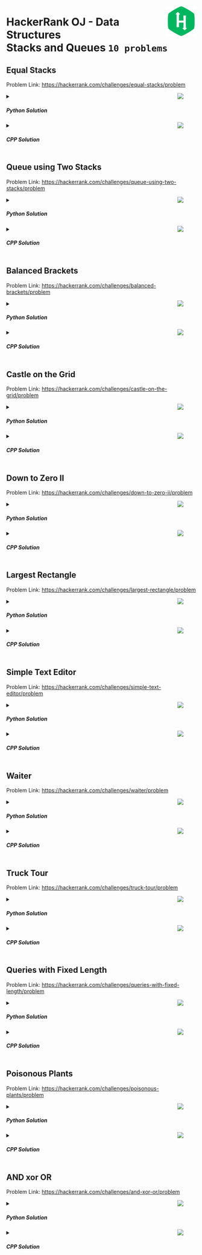 <a href="/level-2/hackerrank/data-structures/solutions/stacks-queues.md"><img align="right" width="80" src="/logos/hackerrank.png"></img></a>

# HackerRank OJ - Data Structures <br> Stacks and Queues `10 problems`

## Equal Stacks
Problem Link: https://hackerrank.com/challenges/equal-stacks/problem

<a href="/level-2/hackerrank/data-structures/solutions/stacks-queues.md"><img align="right" width="50" src="https://github.com/cs-MohamedAyman/cs-MohamedAyman/blob/main/repos-logos/python.png"></img></a>
<details>
    <summary><h5>Python Solution</h5></summary>

```python
def equalStacks(h1, h2, h3):
    s1, s2, s3 = [], [], []
    sum_h1, sum_h2, sum_h3 = 0, 0, 0
    res = 0
    for i in range(len(h1)-1, -1, -1):
        s1.append(h1[i])
        sum_h1 += h1[i]
    for i in range(len(h2)-1, -1, -1):
        s2.append(h2[i])
        sum_h2 += h2[i]
    for i in range(len(h3)-1, -1, -1):
        s3.append(h3[i])
        sum_h3 += h3[i]
    res = min(sum_h1, sum_h2, sum_h3)
    while sum_h1 != sum_h2 or sum_h2 != sum_h3:
        while sum_h1 > res:
            sum_h1 -= s1[-1]
            s1.pop()
        res = min(sum_h1, sum_h2, sum_h3)
        while sum_h2 > res:
            sum_h2 -= s2[-1]
            s2.pop()
        res = min(sum_h1, sum_h2, sum_h3)
        while sum_h3 > res:
            sum_h3 -= s3[-1]
            s3.pop()
        res = min(sum_h1, sum_h2, sum_h3)
    return res
```

</details>
<a href="/level-2/hackerrank/data-structures/solutions/stacks-queues.md"><img align="right" width="50" src="https://github.com/cs-MohamedAyman/cs-MohamedAyman/blob/main/repos-logos/cpp.png"></img></a>
<details>
    <summary><h5>CPP Solution</h5></summary>

```cpp
int equalStacks(vector<int> &h1, vector<int> &h2, vector<int> &h3) {
    stack<int> s1, s2, s3;
    int sum_h1 = 0, sum_h2 = 0, sum_h3 = 0;
    int res = 0;
    for (int i=size(h1)-1; i>=0; i--) {
        s1.push(h1[i]);
        sum_h1 += h1[i];
    }
    for (int i=size(h2)-1; i>=0; i--) {
        s2.push(h2[i]);
        sum_h2 += h2[i];
    }
    for (int i=size(h3)-1; i>=0; i--) {
        s3.push(h3[i]);
        sum_h3 += h3[i];
    }
    res = min(sum_h1, min(sum_h2, sum_h3));
    while (sum_h1 != sum_h2 or sum_h2 != sum_h3) {
        while (sum_h1 > res) {
            sum_h1 -= s1.top();
            s1.pop();
        }
        res = min(sum_h1, min(sum_h2, sum_h3));
        while (sum_h2 > res) {
            sum_h2 -= s2.top();
            s2.pop();
        }
        res = min(sum_h1, min(sum_h2, sum_h3));
        while (sum_h3 > res) {
            sum_h3 -= s3.top();
            s3.pop();
        }
        res = min(sum_h1, min(sum_h2, sum_h3));
    }
    return res;
}
```

</details>

## Queue using Two Stacks
Problem Link: https://hackerrank.com/challenges/queue-using-two-stacks/problem

<a href="/level-2/hackerrank/data-structures/solutions/stacks-queues.md"><img align="right" width="50" src="https://github.com/cs-MohamedAyman/cs-MohamedAyman/blob/main/repos-logos/python.png"></img></a>
<details>
    <summary><h5>Python Solution</h5></summary>

```python
def QueueTwoStacks(queries):
    out_stk, in_stk = [], []
    for query in queries:
        val = list(map(int, query.split()))
        if val[0] == 1:
            in_stk.append(val[1])
        elif val[0] == 2:
            if not out_stk:
                while in_stk:
                    out_stk.append(in_stk[-1])
                    in_stk.pop()
            out_stk.pop()
        else:
            print(out_stk[-1] if out_stk else in_stk[0])
```

</details>
<a href="/level-2/hackerrank/data-structures/solutions/stacks-queues.md"><img align="right" width="50" src="https://github.com/cs-MohamedAyman/cs-MohamedAyman/blob/main/repos-logos/cpp.png"></img></a>
<details>
    <summary><h5>CPP Solution</h5></summary>

```cpp
void QueueTwoStacks(vector<vector<int>> queries) {
    vector<int> out_stk, in_stk;
    for (auto val : queries) {
        if (val[0] == 1)
            in_stk.push_back(val[1]);
        else if (val[0] == 2) {
            if (out_stk.empty()) {
                while (not in_stk.empty()) {
                    out_stk.push_back(in_stk.back());
                    in_stk.pop_back();
                }
            }
            out_stk.pop_back();
        }
        else
            cout << (not out_stk.empty()? out_stk.back() : in_stk.front()) << '\n';
    }
}
```

</details>

## Balanced Brackets
Problem Link: https://hackerrank.com/challenges/balanced-brackets/problem

<a href="/level-2/hackerrank/data-structures/solutions/stacks-queues.md"><img align="right" width="50" src="https://github.com/cs-MohamedAyman/cs-MohamedAyman/blob/main/repos-logos/python.png"></img></a>
<details>
    <summary><h5>Python Solution</h5></summary>

```python
def isBalanced(s):
    if len(s) % 2:
        return "NO"
    open_brackets = "([{"
    stk = []
    match = {'(': ')', '[': ']', '{': '}'};
    for i in s:
        if i in open_brackets:
            stk.append(i)
        else:
            if not stk or i != match[stk[-1]]:
                return "NO"
            stk.pop()
    return "YES" if not stk else "NO"
```

</details>
<a href="/level-2/hackerrank/data-structures/solutions/stacks-queues.md"><img align="right" width="50" src="https://github.com/cs-MohamedAyman/cs-MohamedAyman/blob/main/repos-logos/cpp.png"></img></a>
<details>
    <summary><h5>CPP Solution</h5></summary>

```cpp
string isBalanced(string s) {
    if (size(s) % 2)
        return "NO";
    string open_brackets = "([{";
    stack<char> stk;
    map<char, char> match = {{'(', ')'}, {'[', ']'}, {'{', '}'}};
    for (char i : s) {
        if (open_brackets.find(i) != string::npos)
            stk.push(i);
        else {
            if (stk.empty() or i != match[stk.top()])
                return "NO";
            stk.pop();
        }
    }
    return stk.empty()? "YES": "NO";
}
```

</details>

## Castle on the Grid
Problem Link: https://hackerrank.com/challenges/castle-on-the-grid/problem

<a href="/level-2/hackerrank/data-structures/solutions/stacks-queues.md"><img align="right" width="50" src="https://github.com/cs-MohamedAyman/cs-MohamedAyman/blob/main/repos-logos/python.png"></img></a>
<details>
    <summary><h5>Python Solution</h5></summary>

```python
def minimumMoves(grid, startX, startY, goalX, goalY):
    def isOpen(grid, x, y):
        return 0 <= x < len(grid) and 0 <= y < len(grid) and grid[x][y] == '.'

    if startX == goalX and startY == goalY:
        return 0
    n = len(grid)
    moves = [[-1 for _ in range(n)] for _ in range(n)]
    moves[startX][startY] = 0
    que = [(startX, startY)]
    dx = [0, 0, 1, -1]
    dy = [1, -1, 0, 0]
    while que:
        head = que[0]
        que.pop(0)
        for i in range(4):
            nextX, nextY = head[0], head[1]
            while isOpen(grid, nextX + dx[i], nextY + dy[i]):
                nextX += dx[i]
                nextY += dy[i]
                if nextX == goalX and nextY == goalY:
                    return moves[head[0]][head[1]] + 1
                if moves[nextX][nextY] == -1:
                    moves[nextX][nextY] = moves[head[0]][head[1]] + 1
                    que.append((nextX, nextY))
    return 0
```

</details>
<a href="/level-2/hackerrank/data-structures/solutions/stacks-queues.md"><img align="right" width="50" src="https://github.com/cs-MohamedAyman/cs-MohamedAyman/blob/main/repos-logos/cpp.png"></img></a>
<details>
    <summary><h5>CPP Solution</h5></summary>

```cpp
const int dx[] = {0, 0, 1, -1};
const int dy[] = {1, -1, 0, 0};

bool isOpen(vector<string> grid, int x, int y) {
    return 0 <= x and x < size(grid) and 0 <= y and y < size(grid) and grid[x][y] == '.';
}

int minimumMoves(vector<string> grid, int startX, int startY, int goalX, int goalY) {
    if (startX == goalX and startY == goalY)
        return 0;
    int n = size(grid);
    vector<vector<int>> moves(n, vector<int>(n, -1));
    moves[startX][startY] = 0;
    vector<pair<int, int>> que = {{startX, startY}};
    while (size(que) > 0) {
        auto head = que.front();
        que.erase(que.begin());
        for (int i = 0; i < 4; i++) {
            int nextX = head.first, nextY = head.second;
            while (isOpen(grid, nextX + dx[i], nextY + dy[i])) {
                nextX += dx[i];
                nextY += dy[i];
                if (nextX == goalX and nextY == goalY)
                    return moves[head.first][head.second] + 1;
                if (moves[nextX][nextY] == -1) {
                    moves[nextX][nextY] = moves[head.first][head.second] + 1;
                    que.push_back({nextX, nextY});
                }
            }
        }
    }
    return 0;
}
```

</details>

## Down to Zero II
Problem Link: https://hackerrank.com/challenges/down-to-zero-ii/problem

<a href="/level-2/hackerrank/data-structures/solutions/stacks-queues.md"><img align="right" width="50" src="https://github.com/cs-MohamedAyman/cs-MohamedAyman/blob/main/repos-logos/python.png"></img></a>
<details>
    <summary><h5>Python Solution</h5></summary>

```python
N = int(2e6)+3
seive = [0] * N

def constract_seive():
    seive[0], seive[1] = 0, 1
    for i in range(1, N):
        if seive[i] == 0 or seive[i] > seive[i-1] + 1:
            seive[i] = seive[i-1] + 1
        j = 0
        while j < i * i and j + i < N:
            if seive[j + i] == 0 or seive[j + i] > seive[i] + 1:
                seive[j + i] = seive[i] + 1
            j += i

def downToZero(n):
    return seive[n]
```

</details>
<a href="/level-2/hackerrank/data-structures/solutions/stacks-queues.md"><img align="right" width="50" src="https://github.com/cs-MohamedAyman/cs-MohamedAyman/blob/main/repos-logos/cpp.png"></img></a>
<details>
    <summary><h5>CPP Solution</h5></summary>

```cpp
const int N = 2e6+3;
int seive[N];

void constract_seive() {
    seive[0] = 0, seive[1] = 1;
    for (long long i = 1; i < N; i++) {
        if (seive[i] == 0 or seive[i] > seive[i-1] + 1)
            seive[i] = seive[i-1] + 1;
        long long j = 0;
        while (j < i * i and j + i < N) {
            if (seive[j + i] == 0 or seive[j + i] > seive[i] + 1)
                seive[j + i] = seive[i] + 1;
            j += i;
        }
    }
}

int downToZero(int n) {
    return seive[n];
}
```

</details>

## Largest Rectangle
Problem Link: https://hackerrank.com/challenges/largest-rectangle/problem

<a href="/level-2/hackerrank/data-structures/solutions/stacks-queues.md"><img align="right" width="50" src="https://github.com/cs-MohamedAyman/cs-MohamedAyman/blob/main/repos-logos/python.png"></img></a>
<details>
    <summary><h5>Python Solution</h5></summary>

```python
def largestRectangle(h):
    stk = []
    i = 0
    res = 0

    while i < len(h):
        if (not stk) or (h[stk[-1]] <= h[i]):
            stk.append(i)
            i += 1
        else:
            t = stk.pop()
            area = h[t] * ((i - stk[-1] - 1) if stk else i)
            res = max(res, area)

    while stk:
        t = stk.pop()
        area = h[t] * ((i - stk[-1] - 1) if stk else i)
        res = max(res, area)

    return res
```

</details>
<a href="/level-2/hackerrank/data-structures/solutions/stacks-queues.md"><img align="right" width="50" src="https://github.com/cs-MohamedAyman/cs-MohamedAyman/blob/main/repos-logos/cpp.png"></img></a>
<details>
    <summary><h5>CPP Solution</h5></summary>

```cpp
long largestRectangle(vector<int> &h) {
    stack<int> stk;
    int i = 0;
    int res = 0;

    while (i < size(h)) {
        if (stk.empty() or (h[stk.top()] <= h[i])) {
            stk.push(i);
            i ++;
        }
        else {
            int t = stk.top();
            stk.pop();
            int area = h[t] * (not stk.empty()? i - stk.top() - 1 : i);
            res = max(res, area);
        }
    }
    while (not stk.empty()) {
        int t = stk.top();
        stk.pop();
        int area = h[t] * (not stk.empty()? i - stk.top() - 1 : i);
        res = max(res, area);
    }
    return res;
}
```

</details>

## Simple Text Editor
Problem Link: https://hackerrank.com/challenges/simple-text-editor/problem

<a href="/level-2/hackerrank/data-structures/solutions/stacks-queues.md"><img align="right" width="50" src="https://github.com/cs-MohamedAyman/cs-MohamedAyman/blob/main/repos-logos/python.png"></img></a>
<details>
    <summary><h5>Python Solution</h5></summary>

```python
class TextEditor:
    def __init__(self):
        self.text = []
    def append(self, s):
        self.text.append(self.last() + s)
    def remove(self, n):
        self.text.append(self.last()[:-n])
    def at(self, k):
        return self.last()[k - 1]
    def undo(self):
        self.text.pop()
    def last(self):
        return self.text[-1] if self.text else ''

n = int(input())
t = TextEditor()
queries = list(input().split() for _ in range(n))
res = []
for cmd in queries:
    if cmd[0] == '1':
        t.append(cmd[1])
    elif cmd[0] == '2':
        t.remove(int(cmd[1]))
    elif cmd[0] == '3':
        res.append(t.at(int(cmd[1])))
    elif cmd[0] == '4':
        t.undo()
print('\n'.join(res))
```

</details>
<a href="/level-2/hackerrank/data-structures/solutions/stacks-queues.md"><img align="right" width="50" src="https://github.com/cs-MohamedAyman/cs-MohamedAyman/blob/main/repos-logos/cpp.png"></img></a>
<details>
    <summary><h5>CPP Solution</h5></summary>

```cpp
struct TextEditor {
    stack<string> text;

    void append(string s) {
        text.push(last() + s);
    }
    void remove(int n) {
        string last_str = last();
        text.push(last_str.substr(0, size(last_str)-n));
    }
    char at(int k) {
        return last()[k - 1];
    }
    void undo() {
        text.pop();
    }
    string last() {
        return (not text.empty()? text.top() : "");
    }
};
int main() {
    int n;
    cin >> n;
    TextEditor t;
    vector<char> res;
    for (int i = 0; i < n; i++) {
        int x;
        cin >> x;
        if (x == 1) {
            string cmd;
            cin >> cmd;
            t.append(cmd);
        }
        else if (x == 2) {
            int cmd;
            cin >> cmd;
            t.remove(cmd);
        }
        else if (x == 3) {
            int cmd;
            cin >> cmd;
            res.push_back(t.at(cmd));
        }
        else {
            t.undo();
        }
    }
    for (auto &c : res)
        cout << c << '\n';
}
```

</details>

## Waiter
Problem Link: https://hackerrank.com/challenges/waiter/problem

<a href="/level-2/hackerrank/data-structures/solutions/stacks-queues.md"><img align="right" width="50" src="https://github.com/cs-MohamedAyman/cs-MohamedAyman/blob/main/repos-logos/python.png"></img></a>
<details>
    <summary><h5>Python Solution</h5></summary>

```python
def constract_seive():
    N = int(5e4)+3
    seive = [0] * N
    primes = []
    for i in range(2, N):
        if seive[i] == 1:
            continue
        primes.append(i)
        j = i * i
        while j < N:
            seive[j] = 1
            j += i
    return primes

def waiter(nums, q):
    res, strA, strB = [], [], []
    primes = constract_seive()
    for i in range(q):
        while nums:
            if nums[-1] % primes[i] == 0:
                strB.append(nums[-1])
            else:
                strA.append(nums[-1])
            nums.pop()
        nums = strA[:]
        strA.clear()
        while strB:
            res.append(strB[-1])
            strB.pop()
    while nums:
        res.append(nums[-1])
        nums.pop()
    return res
```

</details>
<a href="/level-2/hackerrank/data-structures/solutions/stacks-queues.md"><img align="right" width="50" src="https://github.com/cs-MohamedAyman/cs-MohamedAyman/blob/main/repos-logos/cpp.png"></img></a>
<details>
    <summary><h5>CPP Solution</h5></summary>

```cpp
vector<int> constract_seive() {
    int N = int(5e4)+3;
    vector<bool> seive(N, 0);
    vector<int> primes;
    for (int i = 2; i < N; i++) {
        if (seive[i] == 1)
            continue;
        primes.push_back(i);
        long long j = 1LL * i * i;
        while (j < N) {
            seive[j] = 1;
            j += i;
        }
    }
    return primes;
}
vector<int> waiter(vector<int> &nums, int q) {
    vector<int> res, strA, strB;
    vector<int> primes = constract_seive();
    for (int i = 0; i < q; i++) {
        while (not nums.empty()) {
            if (nums.back() % primes[i] == 0)
                strB.push_back(nums.back());
            else
                strA.push_back(nums.back());
            nums.pop_back();
        }
        nums = strA;
        strA.clear();
        while (not strB.empty()) {
            res.push_back(strB.back());
            strB.pop_back();
        }
    }
    while (not nums.empty()) {
        res.push_back(nums.back());
        nums.pop_back();
    }
    return res;
}
```

</details>

## Truck Tour
Problem Link: https://hackerrank.com/challenges/truck-tour/problem

<a href="/level-2/hackerrank/data-structures/solutions/stacks-queues.md"><img align="right" width="50" src="https://github.com/cs-MohamedAyman/cs-MohamedAyman/blob/main/repos-logos/python.png"></img></a>
<details>
    <summary><h5>Python Solution</h5></summary>

```python
def truckTour(pumps):
    curr_pet, curr_pos = 0, 0
    for i in range(len(pumps)):
        petrol, distance = pumps[i][0], pumps[i][1]
        curr_pet += petrol
        if curr_pet > distance:
            curr_pet -= distance
        else:
            curr_pet, curr_pos = 0, i
    return curr_pos + 1
```

</details>
<a href="/level-2/hackerrank/data-structures/solutions/stacks-queues.md"><img align="right" width="50" src="https://github.com/cs-MohamedAyman/cs-MohamedAyman/blob/main/repos-logos/cpp.png"></img></a>
<details>
    <summary><h5>CPP Solution</h5></summary>

```cpp
int truckTour(vector<vector<int>> pumps) {
    int curr_pet = 0, curr_pos = 0;
    for (int i = 0; i < size(pumps); i++) {
        int petrol = pumps[i][0], distance = pumps[i][1];
        curr_pet += petrol;
        if (curr_pet > distance)
            curr_pet -= distance;
        else
            curr_pet = 0, curr_pos = i;
    }
    return curr_pos + 1;
}
```

</details>

## Queries with Fixed Length
Problem Link: https://hackerrank.com/challenges/queries-with-fixed-length/problem

<a href="/level-2/hackerrank/data-structures/solutions/stacks-queues.md"><img align="right" width="50" src="https://github.com/cs-MohamedAyman/cs-MohamedAyman/blob/main/repos-logos/python.png"></img></a>
<details>
    <summary><h5>Python Solution</h5></summary>

```python
def solve(arr, queries):
    dq = []
    res = []
    for d in queries:
        dq.clear()
        curr_min = 2e9
        for i in range(len(arr)):
            while dq and arr[dq[-1]] < arr[i]:
                dq.pop()
            dq.append(i)
            while dq and dq[0] <= i - d:
                dq.pop(0)
            if i >= d - 1:
                curr_min = min(curr_min, arr[dq[0]])
        res.append(curr_min)
    return res
```

</details>
<a href="/level-2/hackerrank/data-structures/solutions/stacks-queues.md"><img align="right" width="50" src="https://github.com/cs-MohamedAyman/cs-MohamedAyman/blob/main/repos-logos/cpp.png"></img></a>
<details>
    <summary><h5>CPP Solution</h5></summary>

```cpp
vector<int> solve(vector<int> &arr, vector<int> &queries) {
    deque<int> dq;
    vector<int> res;
    for (int &d : queries) {
        dq.clear();
        int curr_min = 2e9;
        for (int i = 0; i < size(arr); i++) {
            while (size(dq) and arr[dq.back()] < arr[i])
                dq.pop_back();
            dq.push_back(i);
            while (size(dq) and dq.front() <= i - d)
                dq.pop_front();
            if (i >= d - 1)
                curr_min = min(curr_min, arr[dq.front()]);
        }
        res.push_back(curr_min);
    }
    return res;
}
```

</details>

## Poisonous Plants
Problem Link: https://hackerrank.com/challenges/poisonous-plants/problem

<a href="/level-2/hackerrank/data-structures/solutions/stacks-queues.md"><img align="right" width="50" src="https://github.com/cs-MohamedAyman/cs-MohamedAyman/blob/main/repos-logos/python.png"></img></a>
<details>
    <summary><h5>Python Solution</h5></summary>

```python
def poisonousPlants(p):
    stk = []
    max_height, max_diff = 0, 0
    for i in range(len(p)-1, -1, -1):
        while stk and p[i] < stk[-1]:
            stk.pop()
        max_diff = max(max_diff, max_height - len(stk))
        stk.append(p[i])
        max_height = max(max_height, len(stk))
    return max_diff
```

</details>
<a href="/level-2/hackerrank/data-structures/solutions/stacks-queues.md"><img align="right" width="50" src="https://github.com/cs-MohamedAyman/cs-MohamedAyman/blob/main/repos-logos/cpp.png"></img></a>
<details>
    <summary><h5>CPP Solution</h5></summary>

```cpp
int poisonousPlants(vector<int> &p) {
    vector<int> stk;
    int max_height = 0, max_diff = 0;
    for (int i = size(p)-1; i > -1; i--) {
        while (size(stk) > 0 and p[i] < stk.back())
            stk.pop_back();
        max_diff = max(max_diff, max_height - int(size(stk)));
        stk.push_back(p[i]);
        max_height = max(max_height, int(size(stk)));
    }
    return max_diff;
}
```

</details>

## AND xor OR
Problem Link: https://hackerrank.com/challenges/and-xor-or/problem

<a href="/level-2/hackerrank/data-structures/solutions/stacks-queues.md"><img align="right" width="50" src="https://github.com/cs-MohamedAyman/cs-MohamedAyman/blob/main/repos-logos/python.png"></img></a>
<details>
    <summary><h5>Python Solution</h5></summary>

```python
def andXorOr(a):
    res = 0
    stk = []
    for i in a:
        while stk:
            res = max(res, i ^ stk[-1])
            if i < stk[-1]:
                stk.pop()
            else:
                break
        stk.append(i)
    return res
```

</details>
<a href="/level-2/hackerrank/data-structures/solutions/stacks-queues.md"><img align="right" width="50" src="https://github.com/cs-MohamedAyman/cs-MohamedAyman/blob/main/repos-logos/cpp.png"></img></a>
<details>
    <summary><h5>CPP Solution</h5></summary>

```cpp
int andXorOr(vector<int> &a) {
    int res = 0;
    stack<int> stk;
    for (int &i : a) {
        while (size(stk)) {
            res = max(res, i ^ stk.top());
            if (i < stk.top())
                stk.pop();
            else
                break;
        }
        stk.push(i);
    }
    return res;
}
```

</details>
